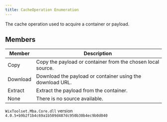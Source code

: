 ```yaml
---
title: CacheOperation Enumeration
---
```

The cache operation used to acquire a container or payload.
## Members
| Member | Description |
| ------ | ----------- |
| Copy | Copy the payload or container from the chosen local source. |
| Download | Download the payload or container using the download URL. |
| Extract | Extract the payload from the container. |
| None | There is no source available. |
`WixToolset.Mba.Core.dll` version `4.0.5+b9b2f1b4c69a1b509d487dc950b30b4ec9b0d040`

